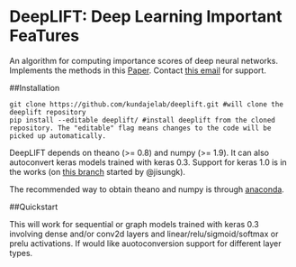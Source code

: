 DeepLIFT: Deep Learning Important FeaTures
===
An algorithm for computing importance scores of deep neural networks. Implements the methods in this [Paper](https://arxiv.org/abs/1605.01713). Contact [this email](mailto:avanti@cs.stanford.edu) for support. 

##Installation

```unix
git clone https://github.com/kundajelab/deeplift.git #will clone the deeplift repository
pip install --editable deeplift/ #install deeplift from the cloned repository. The "editable" flag means changes to the code will be picked up automatically.
```

DeepLIFT depends on theano (>= 0.8) and numpy (>= 1.9). It can also autoconvert keras models trained with keras 0.3. Support for keras 1.0 is in the works (on [this branch](https://github.com/kundajelab/deeplift/tree/keras_1_compatibility) started by @jisungk).

The recommended way to obtain theano and numpy is through [anaconda](https://www.continuum.io/downloads).

##Quickstart



This will work for sequential or graph models trained with keras 0.3 involving dense and/or conv2d layers and linear/relu/sigmoid/softmax or prelu activations. If would like auotoconversion support for different layer types.
